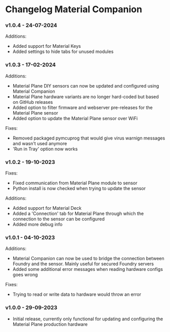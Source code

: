 # Changelog Material Companion
### v1.0.4 - 24-07-2024

Additions:
<ul>
<li>Added support for Material Keys</li>
<li>Added settings to hide tabs for unused modules</li>
</ul>

### v1.0.3 - 17-02-2024

Additions:
<ul>
<li>Material Plane DIY sensors can now be updated and configured using Material Companion</li>
<li>Material Plane hardware variants are no longer hard-coded but based on GitHub releases</li>
<li>Added option to filter firmware and webserver pre-releases for the Material Plane sensor</li>
<li>Added option to update the Material Plane sensor over WiFi</li>
</ul>

Fixes:
<ul>
<li>Removed packaged pymcuprog that would give virus warnign messages and wasn't used anymore</li>
<li>'Run in Tray' option now works</li>
</ul>

### v1.0.2 - 19-10-2023
Fixes:
<ul>
<li>Fixed communication from Material Plane module to sensor</li>
<li>Python install is now checked when trying to update the sensor</li>
</ul>

Additions:
<ul>
<li>Added support for Material Deck</li>
<li>Added a 'Connection' tab for Material Plane through which the connection to the sensor can be configured</li>
<li>Added more debug info</li>
</ul>

### v1.0.1 - 04-10-2023
Additions:
<ul>
<li>Material Companion can now be used to bridge the connection between Foundry and the sensor. Mainly useful for secured Foundry servers</li>
<li>Added some additional error messages when reading hardware configs goes wrong</li>
</ul>

Fixes:
<ul>
<li>Trying to read or write data to hardware would throw an error</li>
</ul>

### v1.0.0 - 29-09-2023
<ul>
<li>Initial release, currently only functional for updating and configuring the Material Plane production hardware</li>
</ul>